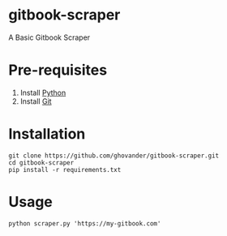 # gitbook-scraper
A Basic Gitbook Scraper

# Pre-requisites
1. Install [Python](https://www.python.org/downloads/)
2. Install [Git](https://git-scm.com/downloads)

# Installation
```shell
git clone https://github.com/ghovander/gitbook-scraper.git
cd gitbook-scraper
pip install -r requirements.txt
```

# Usage
```shell
python scraper.py 'https://my-gitbook.com'
```
